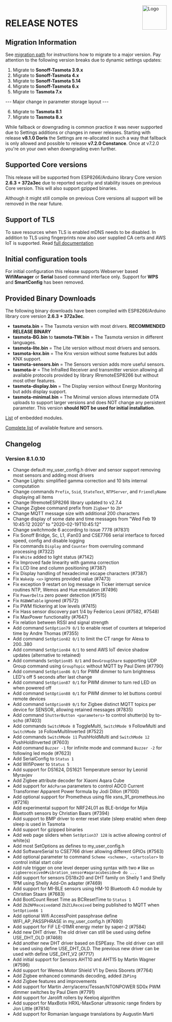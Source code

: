 <img src="https://github.com/arendst/Tasmota/blob/master/tools/logo/TASMOTA_FullLogo_Vector.svg" alt="Logo" align="right" height="76"/>

# RELEASE NOTES

## Migration Information

See [migration path](https://tasmota.github.io/docs/#/Upgrading?id=migration-path) for instructions how to migrate to a major version. Pay attention to the following version breaks due to dynamic settings updates:

1. Migrate to **Sonoff-Tasmota 3.9.x**
2. Migrate to **Sonoff-Tasmota 4.x**
3. Migrate to **Sonoff-Tasmota 5.14**
4. Migrate to **Sonoff-Tasmota 6.x**
5. Migrate to **Tasmota 7.x**

--- Major change in parameter storage layout ---

6. Migrate to **Tasmota 8.1**
7. Migrate to **Tasmota 8.x**

While fallback or downgrading is common practice it was never supported due to Settings additions or changes in newer releases. Starting with release **v8.1.0 Doris** the Settings are re-allocated in such a way that fallback is only allowed and possible to release **v7.2.0 Constance**. Once at v7.2.0 you're on your own when downgrading even further.

## Supported Core versions

This release will be supported from ESP8266/Arduino library Core version **2.6.3 + 372a3ec** due to reported security and stability issues on previous Core version. This will also support gzipped binaries.

Although it might still compile on previous Core versions all support will be removed in the near future.

## Support of TLS

To save resources when TLS is enabled mDNS needs to be disabled. In addition to TLS using fingerprints now also user supplied CA certs and AWS IoT is supported. Read [full documentation](https://tasmota.github.io/docs/#/integrations/AWS-IoT)

## Initial configuration tools

For initial configuration this release supports Webserver based **WifiManager** or **Serial** based command interface only. Support for **WPS** and **SmartConfig** has been removed.

## Provided Binary Downloads

The following binary downloads have been compiled with ESP8266/Arduino library core version **2.6.3 + 372a3ec**.

- **tasmota.bin** = The Tasmota version with most drivers. **RECOMMENDED RELEASE BINARY**
- **tasmota-BG.bin** to **tasmota-TW.bin** = The Tasmota version in different languages.
- **tasmota-lite.bin** = The Lite version without most drivers and sensors.
- **tasmota-knx.bin** = The Knx version without some features but adds KNX support.
- **tasmota-sensors.bin** = The Sensors version adds more useful sensors.
- **tasmota-ir** = The InfraRed Receiver and transmitter version allowing all available protocols provided by library IRremoteESP8266 but without most other features.
- **tasmota-display.bin** = The Display version without Energy Monitoring but adds display support.
- **tasmota-minimal.bin** = The Minimal version allows intermediate OTA uploads to support larger versions and does NOT change any persistent parameter. This version **should NOT be used for initial installation**.

[List](MODULES.md) of embedded modules.

[Complete list](BUILDS.md) of available feature and sensors.

## Changelog

### Version 8.1.0.10

- Change default my_user_config.h driver and sensor support removing most sensors and adding most drivers
- Change Lights: simplified gamma correction and 10 bits internal computation
- Change commands ``Prefix``, ``Ssid``, ``StateText``, ``NTPServer``, and ``FriendlyName`` displaying all items
- Change IRremoteESP8266 library updated to v2.7.4
- Change Zigbee command prefix from ``Zigbee*`` to ``Zb*``
- Change MQTT message size with additional 200 characters
- Change display of some date and time messages from "Wed Feb 19 10:45:12 2020" to "2020-02-19T10:45:12"
- Change switchmode 6 according to issue 7778 (#7831)
- Fix Sonoff Bridge, Sc, L1, iFan03 and CSE7766 serial interface to forced speed, config and disable logging
- Fix commands ``Display`` and ``Counter`` from overruling command processing (#7322)
- Fix ``White`` added to light status (#7142)
- Fix Improved fade linearity with gamma correction
- Fix LCD line and column positioning (#7387)
- Fix Display handling of hexadecimal escape characters (#7387)
- Fix ``WakeUp <x>`` ignores provided value (#7473)
- Fix exception 9 restart on log message in Ticker interrupt service routines NTP, Wemos and Hue emulation (#7496)
- Fix ``PowerDelta`` zero power detection (#7515)
- Fix ``RGBWWTable`` ignored (#7572)
- Fix PWM flickering at low levels (#7415)
- Fix Hass sensor discovery part 1/4 by Federico Leoni (#7582, #7548)
- Fix MaxPower functionality (#7647)
- Fix relation between RSSI and signal strength
- Add command ``SetOption79 0/1`` to enable reset of counters at teleperiod time by Andre Thomas (#7355)
- Add command ``SetOption82 0/1`` to limit the CT range for Alexa to 200..380
- Add command ``SetOption84 0/1`` to send AWS IoT device shadow updates (alternative to retained)
- Add commands ``SetOption85 0/1`` and ``DevGroupShare`` supporting UDP Group command using ``GroupTopic`` without MQTT by Paul Diem (#7790)
- Add command ``SetOption86 0/1`` for PWM dimmer to turn brightness LED's off 5 seconds after last change
- Add command ``SetOption87 0/1`` for PWM dimmer to turn red LED on when powered off
- Add command ``SetOption88 0/1`` for PWM dimmer to let buttons control remote devices
- Add command ``SetOption89 0/1`` for Zigbee distinct MQTT topics per device for SENSOR, allowing retained messages (#7835)
- Add command ``ShutterButton <parameters>`` to control shutter(s) by to-scho (#7403)
- Add commands ``SwitchMode 8`` ToggleMulti, ``SwitchMode 9`` FollowMulti and ``SwitchMode 10`` FollowMultiInverted (#7522)
- Add commands ``SwitchMode 11`` PushHoldMulti and ``SwitchMode 12`` PushHoldInverted (#7603)
- Add command ``Buzzer -1`` for infinite mode and command ``Buzzer -2`` for following led mode (#7623)
- Add SerialConfig to ``Status 1``
- Add WifiPower to ``Status 5``
- Add support for DS1624, DS1621 Temperature sensor by Leonid Myravjev
- Add Zigbee attribute decoder for Xiaomi Aqara Cube
- Add support for ``AdcParam`` parameters to control ADC0 Current Transformer Apparent Power formula by Jodi Dillon (#7100)
- Add optional support for Prometheus using file xsns_91_prometheus.ino (#7216)
- Add experimental support for NRF24L01 as BLE-bridge for Mijia Bluetooth sensors by Christian Baars (#7394)
- Add support to BMP driver to enter reset state (sleep enable) when deep sleep is used in Tasmota
- Add support for gzipped binaries
- Add web page sliders when ``SetOption37 128`` is active allowing control of white(s)
- Add most SetOptions as defines to my_user_config.h
- Add SoftwareSerial to CSE7766 driver allowing different GPIOs (#7563)
- Add optional parameter <startcolor> to command ``Scheme <scheme>, <startcolor>`` to control initial start color
- Add rule trigger on one level deeper using syntax with two ``#`` like ``on zigbeereceived#vibration_sensor#aqaracubeside=0 do ...``
- Add support for sensors DS18x20 and DHT family on Shelly 1 and Shelly 1PM using Shelly Add-On adapter (#7469)
- Add support for MI-BLE sensors using HM-10 Bluetooth 4.0 module by Christian Staars (#7683)
- Add BootCount Reset Time as BCResetTime to ``Status 1``
- Add ``ZbZNPReceived``and ``ZbZCLReceived`` being published to MQTT when ``SetOption66 1``
- Add optional Wifi AccessPoint passphrase define WIFI_AP_PASSPHRASE in my_user_config.h (#7690)
- Add support for FiF LE-01MR energy meter by saper-2 (#7584)
- Add new DHT driver. The old driver can still be used using define USE_DHT_OLD (#7468)
- Add another new DHT driver based on ESPEasy. The old driver can still be used using define USE_DHT_OLD. The previous new driver can be used with define USE_DHT_V2 (#7717)
- Add initial support for Sensors AHT10 and AHT15 by Martin Wagner (#7596)
- Add support for Wemos Motor Shield V1 by Denis Sborets (#7764)
- Add Zigbee enhanced commands decoding, added ``ZbPing``
- Add Zigbee features and improvements
- Add support for Martin Jerry/acenx/Tessan/NTONPOWER SD0x PWM dimmer switches by Paul Diem (#7791)
- Add support for Jarolift rollers by Keeloq algorithm
- Add support for MaxBotix HRXL-MaxSonar ultrasonic range finders by Jon Little (#7814)
- Add support for Romanian language translations by Augustin Marti
